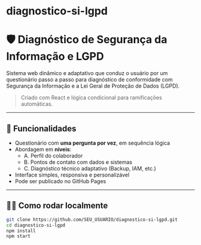 # diagnostico-si-lgpd

# 🛡️ Diagnóstico de Segurança da Informação e LGPD

Sistema web dinâmico e adaptativo que conduz o usuário por um questionário passo a passo para diagnóstico de conformidade com Segurança da Informação e a Lei Geral de Proteção de Dados (LGPD).

> Criado com React e lógica condicional para ramificações automáticas.

---

## 🚀 Funcionalidades

- Questionário com **uma pergunta por vez**, em sequência lógica
- Abordagem em **níveis**:
  - A. Perfil do colaborador
  - B. Pontos de contato com dados e sistemas
  - C. Diagnóstico técnico adaptativo (Backup, IAM, etc.)
- Interface simples, responsiva e personalizável
- Pode ser publicado no GitHub Pages

---

## 🧑‍💻 Como rodar localmente

```bash
git clone https://github.com/SEU_USUARIO/diagnostico-si-lgpd.git
cd diagnostico-si-lgpd
npm install
npm start
